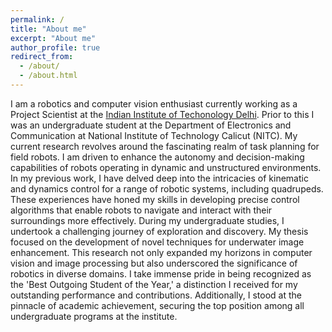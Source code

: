 ```yaml
---
permalink: /
title: "About me"
excerpt: "About me"
author_profile: true
redirect_from: 
  - /about/
  - /about.html
---
```


I am a robotics and computer vision enthusiast currently working as a Project Scientist at the [Indian Institute of Techonology Delhi](https://home.iitd.ac.in/). Prior to this I was an undergraduate student at the Department of Electronics and Communication at National Institute of Technology Calicut (NITC). My current research revolves around the fascinating realm of task planning for field robots. I am driven to enhance the autonomy and decision-making capabilities of robots operating in dynamic and unstructured environments. In my previous work, I have delved deep into the intricacies of kinematic and dynamics control for a range of robotic systems, including quadrupeds. These experiences have honed my skills in developing precise control algorithms that enable robots to navigate and interact with their surroundings more effectively. During my undergraduate studies, I undertook a challenging journey of exploration and discovery. My thesis focused on the development of novel techniques for underwater image enhancement. This research not only expanded my horizons in computer vision and image processing but also underscored the significance of robotics in diverse domains. I take immense pride in being recognized as the 'Best Outgoing Student of the Year,' a distinction I received for my outstanding performance and contributions. Additionally, I stood at the pinnacle of academic achievement, securing the top position among all undergraduate programs at the institute.
